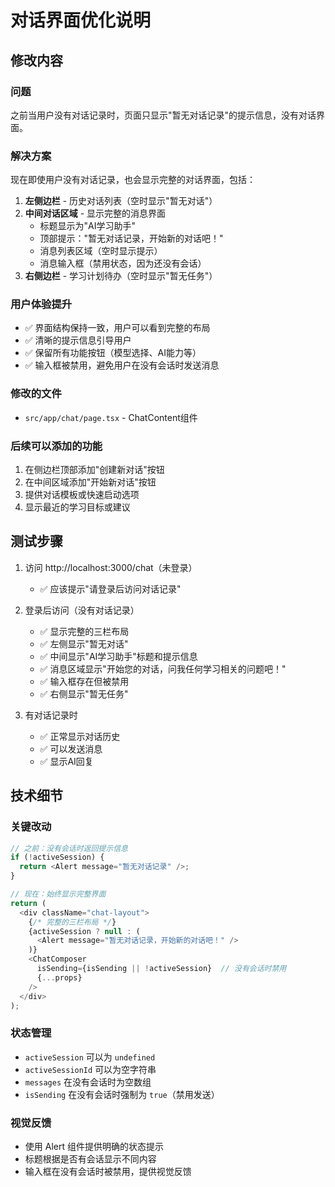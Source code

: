# 对话界面优化说明

## 修改内容

### 问题
之前当用户没有对话记录时，页面只显示"暂无对话记录"的提示信息，没有对话界面。

### 解决方案
现在即使用户没有对话记录，也会显示完整的对话界面，包括：

1. **左侧边栏** - 历史对话列表（空时显示"暂无对话"）
2. **中间对话区域** - 显示完整的消息界面
   - 标题显示为"AI学习助手"
   - 顶部提示："暂无对话记录，开始新的对话吧！"
   - 消息列表区域（空时显示提示）
   - 消息输入框（禁用状态，因为还没有会话）
3. **右侧边栏** - 学习计划待办（空时显示"暂无任务"）

### 用户体验提升

- ✅ 界面结构保持一致，用户可以看到完整的布局
- ✅ 清晰的提示信息引导用户
- ✅ 保留所有功能按钮（模型选择、AI能力等）
- ✅ 输入框被禁用，避免用户在没有会话时发送消息

### 修改的文件
- `src/app/chat/page.tsx` - ChatContent组件

### 后续可以添加的功能
1. 在侧边栏顶部添加"创建新对话"按钮
2. 在中间区域添加"开始新对话"按钮
3. 提供对话模板或快速启动选项
4. 显示最近的学习目标或建议

## 测试步骤

1. 访问 http://localhost:3000/chat（未登录）
   - ✅ 应该提示"请登录后访问对话记录"

2. 登录后访问（没有对话记录）
   - ✅ 显示完整的三栏布局
   - ✅ 左侧显示"暂无对话"
   - ✅ 中间显示"AI学习助手"标题和提示信息
   - ✅ 消息区域显示"开始您的对话，问我任何学习相关的问题吧！"
   - ✅ 输入框存在但被禁用
   - ✅ 右侧显示"暂无任务"

3. 有对话记录时
   - ✅ 正常显示对话历史
   - ✅ 可以发送消息
   - ✅ 显示AI回复

## 技术细节

### 关键改动
```typescript
// 之前：没有会话时返回提示信息
if (!activeSession) {
  return <Alert message="暂无对话记录" />;
}

// 现在：始终显示完整界面
return (
  <div className="chat-layout">
    {/* 完整的三栏布局 */}
    {activeSession ? null : (
      <Alert message="暂无对话记录，开始新的对话吧！" />
    )}
    <ChatComposer 
      isSending={isSending || !activeSession}  // 没有会话时禁用
      {...props}
    />
  </div>
);
```

### 状态管理
- `activeSession` 可以为 `undefined`
- `activeSessionId` 可以为空字符串
- `messages` 在没有会话时为空数组
- `isSending` 在没有会话时强制为 `true`（禁用发送）

### 视觉反馈
- 使用 Alert 组件提供明确的状态提示
- 标题根据是否有会话显示不同内容
- 输入框在没有会话时被禁用，提供视觉反馈

